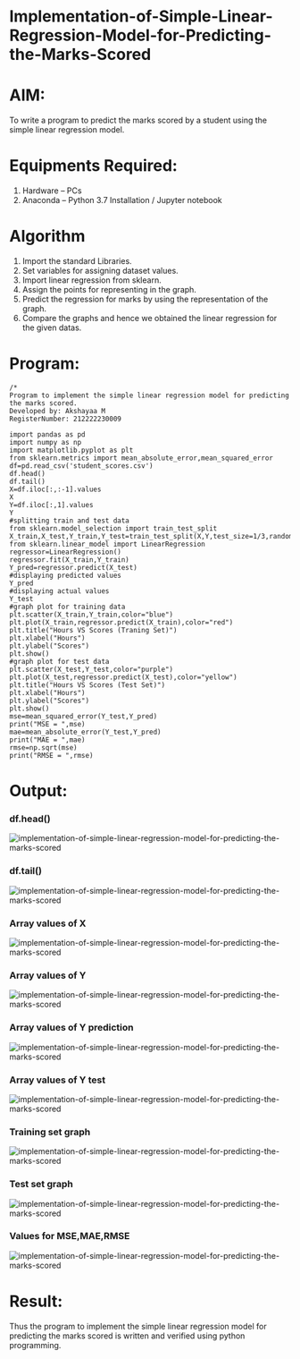 # Implementation-of-Simple-Linear-Regression-Model-for-Predicting-the-Marks-Scored

# AIM:
To write a program to predict the marks scored by a student using the simple linear regression model.

# Equipments Required:
1. Hardware – PCs
2. Anaconda – Python 3.7 Installation / Jupyter notebook

# Algorithm
1. Import the standard Libraries.
2. Set variables for assigning dataset values.
3. Import linear regression from sklearn.
4. Assign the points for representing in the graph.
5. Predict the regression for marks by using the representation of the graph.
6. Compare the graphs and hence we obtained the linear regression for the given datas.
# Program:
```
/*
Program to implement the simple linear regression model for predicting the marks scored.
Developed by: Akshayaa M
RegisterNumber: 212222230009 

import pandas as pd
import numpy as np
import matplotlib.pyplot as plt
from sklearn.metrics import mean_absolute_error,mean_squared_error
df=pd.read_csv('student_scores.csv')
df.head()
df.tail()
X=df.iloc[:,:-1].values
X
Y=df.iloc[:,1].values
Y
#splitting train and test data
from sklearn.model_selection import train_test_split
X_train,X_test,Y_train,Y_test=train_test_split(X,Y,test_size=1/3,random_state=0)
from sklearn.linear_model import LinearRegression
regressor=LinearRegression()
regressor.fit(X_train,Y_train)
Y_pred=regressor.predict(X_test)
#displaying predicted values
Y_pred
#displaying actual values
Y_test
#graph plot for training data
plt.scatter(X_train,Y_train,color="blue")
plt.plot(X_train,regressor.predict(X_train),color="red")
plt.title("Hours VS Scores (Traning Set)")
plt.xlabel("Hours")
plt.ylabel("Scores")
plt.show()
#graph plot for test data
plt.scatter(X_test,Y_test,color="purple")
plt.plot(X_test,regressor.predict(X_test),color="yellow")
plt.title("Hours VS Scores (Test Set)")
plt.xlabel("Hours")
plt.ylabel("Scores")
plt.show()
mse=mean_squared_error(Y_test,Y_pred)
print("MSE = ",mse)
mae=mean_absolute_error(Y_test,Y_pred)
print("MAE = ",mae)
rmse=np.sqrt(mse)
print("RMSE = ",rmse)
```

# Output:
### df.head()
![implementation-of-simple-linear-regression-model-for-predicting-the-marks-scored](1.png)
### df.tail()
![implementation-of-simple-linear-regression-model-for-predicting-the-marks-scored](2.png)
### Array values of X
![implementation-of-simple-linear-regression-model-for-predicting-the-marks-scored](3.png)
### Array values of Y
![implementation-of-simple-linear-regression-model-for-predicting-the-marks-scored](4.png)
### Array values of Y prediction
![implementation-of-simple-linear-regression-model-for-predicting-the-marks-scored](5.png)
### Array values of Y test
![implementation-of-simple-linear-regression-model-for-predicting-the-marks-scored](6.png)
### Training set graph
![implementation-of-simple-linear-regression-model-for-predicting-the-marks-scored](7.png)
### Test set graph
![implementation-of-simple-linear-regression-model-for-predicting-the-marks-scored](8.png)
### Values for MSE,MAE,RMSE
![implementation-of-simple-linear-regression-model-for-predicting-the-marks-scored](9.png)
# Result:
Thus the program to implement the simple linear regression model for predicting the marks scored is written and verified using python programming.
